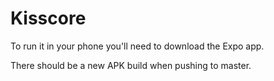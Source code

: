 # Kisscore

To run it in your phone you'll need to download the Expo app.

There should be a new APK build when pushing to master.
